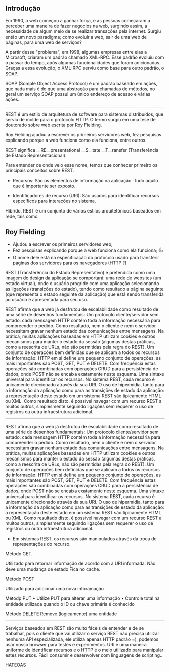 ## Introdução

Em 1990, a web começou a ganhar força, e as pessoas começaram a perceber uma maneira de fazer negocios na web, surgindo assim, a necessidade de algum meio de se realizar transações pela internet. Surgiu então um novo paradigma; como evoluir a web, sair de uma web de páginas, para uma web de serviços?

A partir desse "problema", em 1998, algumas empresas entre elas a Microsoft, criaram um padrão chamado XML-RPC. Esse padrão evoluiu com o passar do tempo, após algumas funcionalidades que foram adicionadas. Graças a essa evolução, o XML-RPC serviu como base para outro padrão, o SOAP.

SOAP (Somple Object Access Protocol) é um padrão baseado em ações, que nada mais é do que uma abstração para chamadas de métodos, no geral um serviço SOAP possui um único endereço de acesso e várias ações.

---

REST é um estilo de arquitetura de software para sistemas distribuídos, que serviu de molde para o protocolo HTTP. O termo surgiu em uma tese de doutorado sobre web escrita por Roy Fielding.

Roy Fielding ajudou a escrever os primeiros servidores web, fez pesquisas explicando porque a web funciona como ela funciona, entre outros. 

REST significa __RE__presentational __S__tate __T__ransfer (Transferência de Estado Representacional).

Para entender de onde veio esse nome, temos que conhecer primeiro os principais conceitos sobre REST.

* Recursos: São os elementos de informação na aplicação. Tudo aquilo que é importante ser exposto.

* Identificadores de recurso (URI): São usados para identificar recursos específicos para interações no sistema.

Híbrido, REST é um conjunto de vários estilos arquitetônicos baseados em rede, tais como 

## Roy Fielding

* Ajudou a escrever os primeiros servidores web;
* Fez pesquisas explicando porque a web funciona como ela funciona; :+1:
* O nome dele está na especificação do protocolo usado para transferir páginas dos servidores para os navegadores (HTTP ?)

REST (Transferência do Estado Representativo) é pretendida como uma imagem do design da aplicação se comportará: uma rede de websites (um estado virtual), onde o usuário progride com uma aplicação selecionando as ligações (transições do estado), tendo como resultado a página seguinte (que representa o estado seguinte da aplicação) que está sendo transferida ao usuário e apresentada para seu uso.


REST afirma que a web já desfrutou de escalabilidade como resultado de uma série de desenhos fundamentais:
Um protocolo cliente/servidor sem estado: cada mensagem HTTP contém toda a informação necessária para compreender o pedido. Como resultado, nem o cliente e nem o servidor necessitam gravar nenhum estado das comunicações entre mensagens. Na prática, muitas aplicações baseadas em HTTP utilizam cookies e outros mecanismos para manter o estado da sessão (algumas destas práticas, como a reescrita de URLs, não são permitidas pela regra do REST).
Um conjunto de operações bem definidas que se aplicam a todos os recursos de informação: HTTP em si define um pequeno conjunto de operações, as mais importantes são POST, GET, PUT e DELETE. Com frequência estas operações são combinadas com operações CRUD para a persistência de dados, onde POST não se encaixa exatamente neste esquema.
Uma sintaxe universal para identificar os recursos. No sistema REST, cada recurso é unicamente direcionado através da sua URI.
O uso de hipermídia, tanto para a informação da aplicação como para as transições de estado da aplicação: a representação deste estado em um sistema REST são tipicamente HTML ou XML. Como resultado disto, é possível navegar com um recurso REST a muitos outros, simplesmente seguindo ligações sem requerer o uso de registros ou outra infraestrutura adicional.

---

REST afirma que a web já desfrutou de escalabilidade como resultado de uma série de desenhos fundamentais:
Um protocolo cliente/servidor sem estado: cada mensagem HTTP contém toda a informação necessária para compreender o pedido. Como resultado, nem o cliente e nem o servidor necessitam gravar nenhum estado das comunicações entre mensagens. Na prática, muitas aplicações baseadas em HTTP utilizam cookies e outros mecanismos para manter o estado da sessão (algumas destas práticas, como a reescrita de URLs, não são permitidas pela regra do REST).
Um conjunto de operações bem definidas que se aplicam a todos os recursos de informação: HTTP em si define um pequeno conjunto de operações, as mais importantes são POST, GET, PUT e DELETE. Com frequência estas operações são combinadas com operações CRUD para a persistência de dados, onde POST não se encaixa exatamente neste esquema.
Uma sintaxe universal para identificar os recursos. No sistema REST, cada recurso é unicamente direcionado através da sua URI.
O uso de hipermídia, tanto para a informação da aplicação como para as transições de estado da aplicação: a representação deste estado em um sistema REST são tipicamente HTML ou XML. Como resultado disto, é possível navegar com um recurso REST a muitos outros, simplesmente seguindo ligações sem requerer o uso de registros ou outra infraestrutura adicional.

* Em sistemas REST, os recursos são manipulados através da troca de representações do recurso.

Método GET.

Utilizado para retornar informação de acordo com a URI informada.
Não deve uma mudança de estado
Fica no cache.

Método POST

Utilizado para adicionar uma nova inforamação

Métodp PUT
• Utilize PUT para alterar uma informação
• Controle total na entidade utilizada quando o ID ou chave primária é conhecido

Método DELETE
Remove (logicamente) uma entidade

---
Serviços baseados em REST são muito fáceis de entender e de se trabalhar, pois o cliente que vai utilizar o serviço REST não precisa utilizar nenhuma API especializada, ele utiliza apenas HTTP padrão =), podemos usar nosso browser para testes e experimentos.
URI é uma maneira uniforme de identificar recursos e o HTTP é o meio utilizado para manipular estes recursos.
Fácil consumir e desenvolver com linguagens de scripting..

HATEOAS


